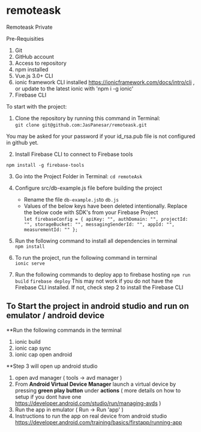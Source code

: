 # remoteask
Remoteask Private

Pre-Requisities

1. Git
2. GitHub account
3. Access to repository
4. npm installed
5. Vue.js 3.0+ CLI
6. ionic framework CLI installed https://ionicframework.com/docs/intro/cli , or update to the latest ionic with 'npm i -g ionic'
7. Firebase CLI 



To start with the project:
  1. Clone the repository by running this command in Terminal:<br />
  `git clone git@github.com:JasPanesar/remoteask.git`
 
   You may be asked for your password if your id_rsa.pub file is not configured in github yet.
  
  2.  Install Firebase CLI to connect to Firebase tools
  
    npm install -g firebase-tools

  3. Go into the Project Folder in Terminal:
  `cd remoteAsk`
  
  4. Configure src/db-example.js file before building the project
      * Rename the file `db-example.js`to `db.js`
      * Values of the below keys have been deleted intentionally. 
        Replace the below code with SDK's from your Firebase Project <br />
              ```
              let firebaseConfig = {
                  apiKey: "",
                  authDomain: "",
                  projectId: "",
                  storageBucket: "",
                  messagingSenderId: "",
                  appId: "",
                  measurementId: ""
                };
                ```
  

5. Run the following command to install all dependencies in terminal <br />
  `npm install`
  
6. To run the project, run the following command in terminal <br />
  `ionic serve`

7. Run the following commands to deploy app to firebase hosting
  `npm run build`
  `firebase deploy`
  This may not work if you do not have the Firebase CLI installed. If not, check step 2 to install the Firebase CLI  
  
  
  ## To Start the project in android studio and run on emulator / android device
    
  
  **Run the following commands in the terminal
  
  1. ionic build
  2. ionic cap sync
  3. ionic cap open android


  **Step 3 will open up android studio
  
  1. open avd manager ( tools -> avd manager )
  2. From **Android Virtual Device Manager** launch a virtual device by pressing **green play button** under **actions** ( more details on how to setup if you dont have one https://developer.android.com/studio/run/managing-avds )
  3. Run the app in emulator ( Run -> Run 'app' )
  4. Instructions to run the app on real device from android studio https://developer.android.com/training/basics/firstapp/running-app
 
